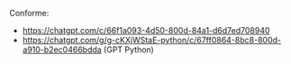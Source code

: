 Conforme: 
- https://chatgpt.com/c/66f1a093-4d50-800d-84a1-d6d7ed708940
- https://chatgpt.com/g/g-cKXjWStaE-python/c/67ff0864-8bc8-800d-a910-b2ec0466bdda (GPT Python)
